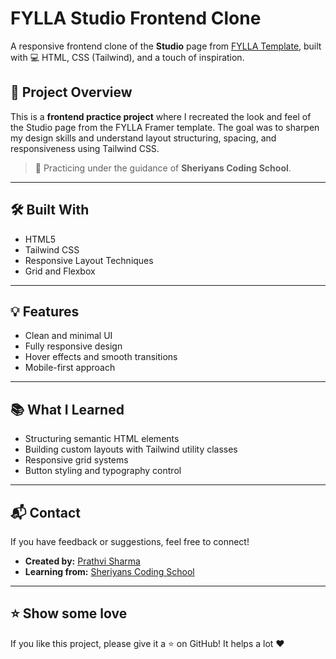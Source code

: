 # FYLLA Studio Frontend Clone

A responsive frontend clone of the **Studio** page from [FYLLA Template](https://fylla-template.framer.website/studio), built with 💻 HTML, CSS (Tailwind), and a touch of inspiration.

## 🚀 Project Overview

This is a **frontend practice project** where I recreated the look and feel of the Studio page from the FYLLA Framer template. The goal was to sharpen my design skills and understand layout structuring, spacing, and responsiveness using Tailwind CSS.

> 🔸 Practicing under the guidance of **Sheriyans Coding School**.

---

## 🛠️ Built With

- HTML5
- Tailwind CSS
- Responsive Layout Techniques
- Grid and Flexbox

---

## 💡 Features

- Clean and minimal UI
- Fully responsive design
- Hover effects and smooth transitions
- Mobile-first approach

---

## 📚 What I Learned

- Structuring semantic HTML elements
- Building custom layouts with Tailwind utility classes
- Responsive grid systems
- Button styling and typography control

---

## 📬 Contact

If you have feedback or suggestions, feel free to connect!

- **Created by:** [Prathvi Sharma](https://github.com/prathvisharma)
- **Learning from:** [Sheriyans Coding School](https://sheriyans.com)

---

## ⭐️ Show some love

If you like this project, please give it a ⭐️ on GitHub! It helps a lot ❤️
